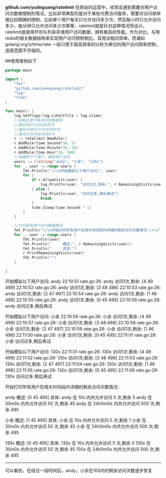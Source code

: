 **github.com/yudeguang/ratelimit** 
在网站的运营中，经常会遇到需要对用户访问次数做限制的情况，比如非常典型的是对于某些付费访问服务，需要对访问频率做比较精确的限制，比如单个用户每天只允许访问多少次，然后每小时只允许访问多少，每分钟只允许访问多少次等等，ratelimit就是针对这种情况而设计。ratelimit底层用环形队列来存储用户访问数据，拥有极高的性能。作为对比，与用redis的相关数据结构来实现用户访问控制相比，其用法相对简单。而诸如 golang.org/x/time/rate 一般只用于超高频率的以秒为单位的用户访问频率控制，适用范围不尽相同。

##使用案例如下
```go
package main

import (
	"fmt"
	"github.com/yudeguang/ratelimit"
	"log"
	"time"
)

func main() {
	log.SetFlags(log.Lshortfile | log.Ltime)
	//初始化若干条访问控制规则
	//每10秒只允许访问5次
	//每30分钟只允许访问50次
	//每天只允许访问500次
	r := ratelimit.NewRule()
	r.AddRule(time.Second*10, 5)
	r.AddRule(time.Minute*30, 50)
	r.AddRule(time.Hour*24, 500)
	//构建若干个用户，模拟用户访问
	users := []string{"andy", "小余", "130x"}
	for _, user := range users {
		fmt.Println("\r\n开始模拟以下用户访问:", user)
		for {
			if r.AllowVisit(user) {
				log.Println(user, "访问1次,剩余:", r.RemainingVisits(user))
			} else {
				log.Println(user, "访问过多,稍后再试")
				break
			}
			time.Sleep(time.Second * 1)
		}
	}

	//打印所有用户访问数据情况
	fmt.Println("\r\n开始打印所有用户在相关时间段内详细的剩余访问次数情况:\r\n")
	for _, user := range users {
		fmt.Println(user)
		fmt.Println("     概述:", r.RemainingVisits(user))
		fmt.Println("     具体:")
		r.PrintRemainingVisits(user)
		fmt.Println("")
	}

}
```
开始模拟以下用户访问: andy
22:10:51 rate.go:26: andy 访问1次,剩余: [4 49 499]
22:10:52 rate.go:26: andy 访问1次,剩余: [3 48 498]
22:10:53 rate.go:26: andy 访问1次,剩余: [2 47 497]
22:10:54 rate.go:26: andy 访问1次,剩余: [1 46 496]
22:10:55 rate.go:26: andy 访问1次,剩余: [0 45 495]
22:10:56 rate.go:28: andy 访问过多,稍后再试

开始模拟以下用户访问: 小余
22:10:56 rate.go:26: 小余 访问1次,剩余: [4 49 499]
22:10:57 rate.go:26: 小余 访问1次,剩余: [3 48 498]
22:10:58 rate.go:26: 小余 访问1次,剩余: [2 47 497]
22:10:59 rate.go:26: 小余 访问1次,剩余: [1 46 496]
22:11:00 rate.go:26: 小余 访问1次,剩余: [0 45 495]
22:11:01 rate.go:28: 小余 访问过多,稍后再试

开始模拟以下用户访问: 130x
22:11:01 rate.go:26: 130x 访问1次,剩余: [4 49 499]
22:11:02 rate.go:26: 130x 访问1次,剩余: [3 48 498]
22:11:03 rate.go:26: 130x 访问1次,剩余: [2 47 497]
22:11:04 rate.go:26: 130x 访问1次,剩余: [1 46 496]
22:11:05 rate.go:26: 130x 访问1次,剩余: [0 45 495]
22:11:06 rate.go:28: 130x 访问过多,稍后再试

开始打印所有用户在相关时间段内详细的剩余访问次数情况:

andy
     概述: [5 45 495]
     具体:
andy 在 10s 内共允许访问 5 次,剩余 5
andy 在 30m0s 内共允许访问 50 次,剩余 45
andy 在 24h0m0s 内共允许访问 500 次,剩余 495

小余
     概述: [1 45 495]
     具体:
小余 在 10s 内共允许访问 5 次,剩余 1
小余 在 30m0s 内共允许访问 50 次,剩余 45
小余 在 24h0m0s 内共允许访问 500 次,剩余 495

130x
     概述: [0 45 495]
     具体:
130x 在 10s 内共允许访问 5 次,剩余 0
130x 在 30m0s 内共允许访问 50 次,剩余 45
130x 在 24h0m0s 内共允许访问 500 次,剩余 495


------------

可以看到，在经过一段时间后，andy，小余在10S内的剩余访问次数逐步恢复
